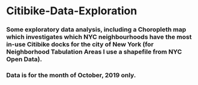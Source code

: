 # Citibike-Data-Exploration

### Some exploratory data analysis, including a Choropleth map which investigates which NYC neighbourhoods have the most in-use Citibike docks for the city of New York (for Neighborhood Tabulation Areas I use a shapefile from NYC Open Data).
### Data is for the month of October, 2019 only.
